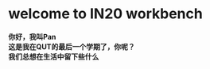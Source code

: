 # welcome to IN20 workbench

**你好，我叫Pan**  
**这是我在QUT的最后一个学期了，你呢？**  
**我们总想在生活中留下些什么**

<audio src="./static/247.mp3" autoplay="" loop="">
</audio>